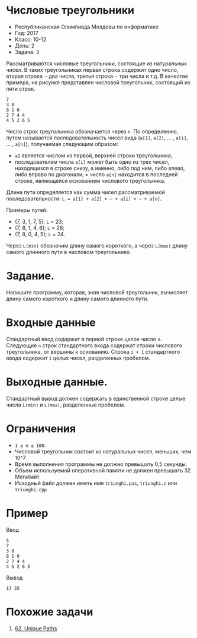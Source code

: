 # Числовые треугольники
* Республиканская Олимпиада Молдовы по информатике
* Год: 2017
* Класс: 10-12
* День: 2
* Задача: 3

Рассматриваются числовые треугольники, состоящие из натуральных чисел. В таких
треугольниках первая строка содержит одно число, вторая строка − два числа, третья строка −
три числа и т.д. В качестве примера, на рисунке представлен числовой
треугольник, состоящий из пяти строк.
```
7
3 8
8 1 0
2 7 4 4
4 5 2 6 5
```

Число строк треугольника обозначается через `n`. По определению, путем называется последовательность чисел вида
(`a[1]`, `a[2]`, … , `a[i]`, … , `a[n]`), получаемая следующим образом:
* `a1` является числом из первой, верхней строки треугольника;
* последователем числа `a[i]` может быть одно из трех чисел, находящихся в строке снизу, а именно, либо под ним, 
либо влево, либо вправо по диагонали;
• число `a[n]` находится в последней строке, являющейся основанием числового треугольника.

Длина пути определяется как сумма чисел рассматриваемой последовательности:
`L = a[1] + a[2] + ⋯ + a[i] + ⋯ + a[n]`.

Примеры путей:
* (7, 3, 1, 7, 5); `L` = 23;
* (7, 8, 1, 4, 6); `L` = 26;
* (7, 8, 0, 4, 5); `L` = 24.

Через `L(min)` обозначим длину самого короткого, а через `L(max)` длину самого длинного пути в числовом треугольнике.

# Задание. 
Напишите программу, которая, зная числовой треугольник, вычисляет длину самого короткого и длину самого длинного пути.

# Входные данные 
Стандартный ввод содержит в первой строке целое число `n`. Следующие `n` строк стандартного входа содержат строки 
числового треугольника, от вершины к основанию. Строка `i + 1` стандартного ввода содержит `i` целых чисел, разделенных
пробелом.

# Выходные данные. 
Стандартный вывод должен содержать в единственной строке целые числа `L(min)` и `L(ma𝑥)`, разделенные пробелом.

# Ограничения
* `1 ≤ n ≤ 100`. 
* Числовой треугольник состоит из натуральных чисел, меньших, чем 10^7
* Время выполнения программы не должно превышать 0,5 секунды. 
* Объем используемой оперативной памяти не должен превышать 32 Мегабайт. 
* Исходный файл должен иметь имя `triunghi.pas`, `triunghi.c` или `triunghi.cpp`

# Пример
Ввод
```
5
7
3 8
8 1 0
2 7 4 4
4 5 2 6 5
```

Вывод
```
17 35
```

# Похожие задачи
1. [62. Unique Paths](https://leetcode.com/problems/unique-paths/)


